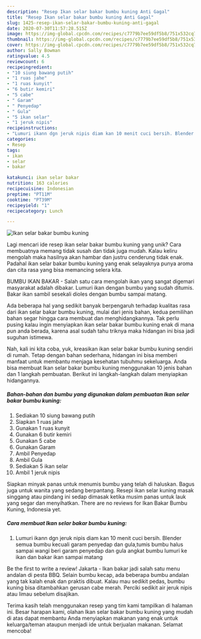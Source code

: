 ```yaml
---
description: "Resep Ikan selar bakar bumbu kuning Anti Gagal"
title: "Resep Ikan selar bakar bumbu kuning Anti Gagal"
slug: 1425-resep-ikan-selar-bakar-bumbu-kuning-anti-gagal
date: 2020-07-30T11:57:28.515Z
image: https://img-global.cpcdn.com/recipes/c7779b7ee59df5b8/751x532cq70/ikan-selar-bakar-bumbu-kuning-foto-resep-utama.jpg
thumbnail: https://img-global.cpcdn.com/recipes/c7779b7ee59df5b8/751x532cq70/ikan-selar-bakar-bumbu-kuning-foto-resep-utama.jpg
cover: https://img-global.cpcdn.com/recipes/c7779b7ee59df5b8/751x532cq70/ikan-selar-bakar-bumbu-kuning-foto-resep-utama.jpg
author: Sally Bowman
ratingvalue: 4.5
reviewcount: 6
recipeingredient:
- "10 siung bawang putih"
- "1 ruas jahe"
- "1 ruas kunyit"
- "6 butir kemiri"
- "5 cabe"
- " Garam"
- " Penyedap"
- " Gula"
- "5 ikan selar"
- "1 jeruk nipis"
recipeinstructions:
- "Lumuri ikann dgn jeruk nipis diam kan 10 menit cuci bersih. Blender semua bumbu kecuali garam penyedap dan gula,tumis bumbu halus sampai wangi beri garam penyedap dan gula angkat bumbu lumuri ke ikan dan bakar ikan sampai matang"
categories:
- Resep
tags:
- ikan
- selar
- bakar

katakunci: ikan selar bakar 
nutrition: 163 calories
recipecuisine: Indonesian
preptime: "PT11M"
cooktime: "PT39M"
recipeyield: "1"
recipecategory: Lunch

---
```



![Ikan selar bakar bumbu kuning](https://img-global.cpcdn.com/recipes/c7779b7ee59df5b8/751x532cq70/ikan-selar-bakar-bumbu-kuning-foto-resep-utama.jpg)

Lagi mencari ide resep ikan selar bakar bumbu kuning yang unik? Cara membuatnya memang tidak susah dan tidak juga mudah. Kalau keliru mengolah maka hasilnya akan hambar dan justru cenderung tidak enak. Padahal ikan selar bakar bumbu kuning yang enak selayaknya punya aroma dan cita rasa yang bisa memancing selera kita.

BUMBU IKAN BAKAR - Salah satu cara mengolah ikan yang sangat digemari masyarakat adalah dibakar. Lumuri ikan dengan bumbu yang sudah ditumis. Bakar ikan sambil sesekali dioles dengan bumbu sampai matang.

Ada beberapa hal yang sedikit banyak berpengaruh terhadap kualitas rasa dari ikan selar bakar bumbu kuning, mulai dari jenis bahan, kedua pemilihan bahan segar hingga cara membuat dan menghidangkannya. Tak perlu pusing kalau ingin menyiapkan ikan selar bakar bumbu kuning enak di mana pun anda berada, karena asal sudah tahu triknya maka hidangan ini bisa jadi suguhan istimewa.


Nah, kali ini kita coba, yuk, kreasikan ikan selar bakar bumbu kuning sendiri di rumah. Tetap dengan bahan sederhana, hidangan ini bisa memberi manfaat untuk membantu menjaga kesehatan tubuhmu sekeluarga. Anda bisa membuat Ikan selar bakar bumbu kuning menggunakan 10 jenis bahan dan 1 langkah pembuatan. Berikut ini langkah-langkah dalam menyiapkan hidangannya.

<!--inarticleads1-->

##### Bahan-bahan dan bumbu yang digunakan dalam pembuatan Ikan selar bakar bumbu kuning:

1. Sediakan 10 siung bawang putih
1. Siapkan 1 ruas jahe
1. Gunakan 1 ruas kunyit
1. Gunakan 6 butir kemiri
1. Gunakan 5 cabe
1. Gunakan  Garam
1. Ambil  Penyedap
1. Ambil  Gula
1. Sediakan 5 ikan selar
1. Ambil 1 jeruk nipis


Siapkan minyak panas untuk menumis bumbu yang telah di haluskan. Bagus juga untuk wanita yang sedang berpantang. Resepi ikan selar kuning masak singgang atau pindang ini sedap dimasak ketika musim panas untuk lauk yang segar dan menyihatkan. There are no reviews for Ikan Bakar Bumbu Kuning, Indonesia yet. 

<!--inarticleads2-->

##### Cara membuat Ikan selar bakar bumbu kuning:

1. Lumuri ikann dgn jeruk nipis diam kan 10 menit cuci bersih. Blender semua bumbu kecuali garam penyedap dan gula,tumis bumbu halus sampai wangi beri garam penyedap dan gula angkat bumbu lumuri ke ikan dan bakar ikan sampai matang


Be the first to write a review! Jakarta - Ikan bakar jadi salah satu menu andalan di pesta BBQ. Selain bumbu kecap, ada beberapa bumbu andalan yang tak kalah enak dan praktis dibuat. Kalau mau sedikit pedas, bumbu kuning bisa ditambahkan gerusan cabe merah. Perciki sedikit air jeruk nipis atau limau sebelum disajikan. 

Terima kasih telah menggunakan resep yang tim kami tampilkan di halaman ini. Besar harapan kami, olahan Ikan selar bakar bumbu kuning yang mudah di atas dapat membantu Anda menyiapkan makanan yang enak untuk keluarga/teman ataupun menjadi ide untuk berjualan makanan. Selamat mencoba!
